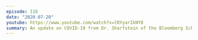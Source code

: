 ```yaml
---
episode: 116
date: "2020-07-20"
youtube: https://www.youtube.com/watch?v=lRYyarIkNY8
summary: An update on COVID-19 from Dr. Sharfstein of the Bloomberg School of Public Health
---
```

